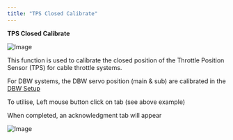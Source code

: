 ```yaml
---
title: "TPS Closed Calibrate"
---
```


**TPS Closed Calibrate**&nbsp;


![Image](</lib/AAAA8.jpg>)


This function is used to calibrate the closed position of the Throttle Position Sensor (TPS) for cable throttle systems.

For DBW systems, the DBW servo position (main \& sub) are calibrated in the [DBW Setup](<DBWSetup.md>)

To utilise, Left mouse button click on tab (see above example)


When completed, an acknowledgment tab will appear


![Image](</lib/AAAA9.jpg>)
